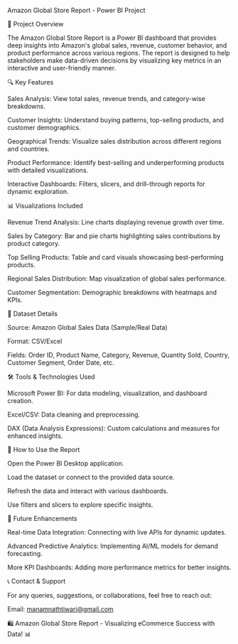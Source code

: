Amazon Global Store Report - Power BI Project

📌 Project Overview

The Amazon Global Store Report is a Power BI dashboard that provides deep insights into Amazon's global sales, revenue, customer behavior, and product performance across various regions. The report is designed to help stakeholders make data-driven decisions by visualizing key metrics in an interactive and user-friendly manner.

🔍 Key Features

Sales Analysis: View total sales, revenue trends, and category-wise breakdowns.

Customer Insights: Understand buying patterns, top-selling products, and customer demographics.

Geographical Trends: Visualize sales distribution across different regions and countries.

Product Performance: Identify best-selling and underperforming products with detailed visualizations.

Interactive Dashboards: Filters, slicers, and drill-through reports for dynamic exploration.

📊 Visualizations Included

Revenue Trend Analysis: Line charts displaying revenue growth over time.

Sales by Category: Bar and pie charts highlighting sales contributions by product category.

Top Selling Products: Table and card visuals showcasing best-performing products.

Regional Sales Distribution: Map visualization of global sales performance.

Customer Segmentation: Demographic breakdowns with heatmaps and KPIs.

📁 Dataset Details

Source: Amazon Global Sales Data (Sample/Real Data)

Format: CSV/Excel

Fields: Order ID, Product Name, Category, Revenue, Quantity Sold, Country, Customer Segment, Order Date, etc.

🛠️ Tools & Technologies Used

Microsoft Power BI: For data modeling, visualization, and dashboard creation.

Excel/CSV: Data cleaning and preprocessing.

DAX (Data Analysis Expressions): Custom calculations and measures for enhanced insights.

🚀 How to Use the Report

Open the Power BI Desktop application.

Load the dataset or connect to the provided data source.

Refresh the data and interact with various dashboards.

Use filters and slicers to explore specific insights.

📌 Future Enhancements

Real-time Data Integration: Connecting with live APIs for dynamic updates.

Advanced Predictive Analytics: Implementing AI/ML models for demand forecasting.

More KPI Dashboards: Adding more performance metrics for better insights.

📞 Contact & Support

For any queries, suggestions, or collaborations, feel free to reach out:

Email: manamnathtiwari@gmail.com

🛍️ Amazon Global Store Report - Visualizing eCommerce Success with Data! 📊

